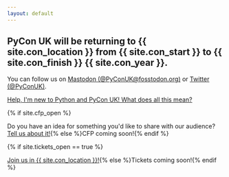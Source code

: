 ```yaml
---
layout: default
---
```


## PyCon UK will be returning to {{ site.con_location }} from {{ site.con_start }} to {{ site.con_finish }} {{ site.con_year }}.

<p>You can follow us on <a href="https://fosstodon.org/@PyConUK">Mastodon (@PyConUK@fosstodon.org)</a> or <a href="https://twitter.com/pyconuk">Twitter (@PyConUK)</a>.</p>

<a href="/faq/">Help, I'm new to Python and PyCon UK! What does all this mean?</a>

<p>{% if site.cfp_open %}<p>Do you have an idea for something you'd like to share with our audience? <a href="/call-for-proposals/">Tell us about it!</a>{% else %}CFP coming soon!{% endif %}</p>
<p>{% if site.tickets_open == true %}<p><a href="/tickets">Join us in {{ site.con_location }}!</a>{% else %}Tickets coming soon!{% endif %}</p>
